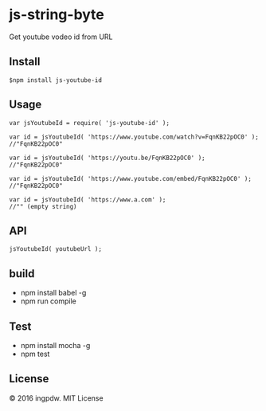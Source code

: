 # js-string-byte

Get youtube vodeo id from URL

## Install

```
$npm install js-youtube-id
```

## Usage

```
var jsYoutubeId = require( 'js-youtube-id' );

var id = jsYoutubeId( 'https://www.youtube.com/watch?v=FqnKB22pOC0' );
//"FqnKB22pOC0"

var id = jsYoutubeId( 'https://youtu.be/FqnKB22pOC0' );
//"FqnKB22pOC0"

var id = jsYoutubeId( 'https://www.youtube.com/embed/FqnKB22pOC0' );
//"FqnKB22pOC0"

var id = jsYoutubeId( 'https://www.a.com' );
//"" (empty string)

```

## API

```
jsYoutubeId( youtubeUrl );

```

## build
* npm install babel -g
* npm run compile

## Test
* npm install mocha -g
* npm test

## License
© 2016 ingpdw. MIT License
